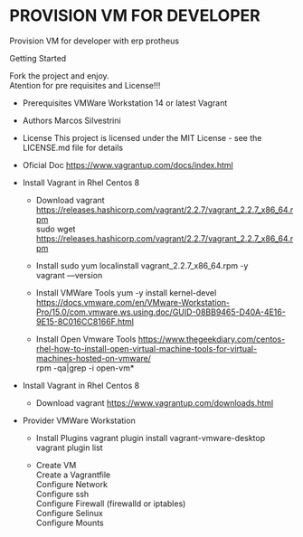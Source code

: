 # PROVISION VM FOR DEVELOPER

Provision VM for developer with erp protheus

Getting Started

Fork the project and enjoy.  
Atention for pre requisites and License!!!

- Prerequisites
  VMWare Workstation 14 or latest
  Vagrant

- Authors
  Marcos Silvestrini

- License
  This project is licensed under the MIT License - see the LICENSE.md file for details

- Oficial Doc
  <https://www.vagrantup.com/docs/index.html>

- Install Vagrant in Rhel Centos 8

  - Download vagrant
    <https://releases.hashicorp.com/vagrant/2.2.7/vagrant_2.2.7_x86_64.rpm>  
    sudo wget <https://releases.hashicorp.com/vagrant/2.2.7/vagrant_2.2.7_x86_64.rpm>

  - Install
    sudo yum localinstall vagrant_2.2.7_x86_64.rpm -y  
    vagrant ––version
  - Install VMWare Tools
    yum -y install kernel-devel
    <https://docs.vmware.com/en/VMware-Workstation-Pro/15.0/com.vmware.ws.using.doc/GUID-08BB9465-D40A-4E16-9E15-8C016CC8166F.html>
  - Install Open Vmware Tools
    <https://www.thegeekdiary.com/centos-rhel-how-to-install-open-virtual-machine-tools-for-virtual-machines-hosted-on-vmware/>  
    rpm -qa|grep -i open-vm\*

- Install Vagrant in Rhel Centos 8

  - Download vagrant
    <https://www.vagrantup.com/downloads.html>

- Provider VMWare Workstation

  - Install Plugins
    vagrant plugin install vagrant-vmware-desktop
    vagrant plugin list

  - Create VM  
    Create a Vagrantfile  
    Configure Network  
    Configure ssh  
    Configure Firewall (firewalld or iptables)  
    Configure Selinux  
    Configure Mounts
